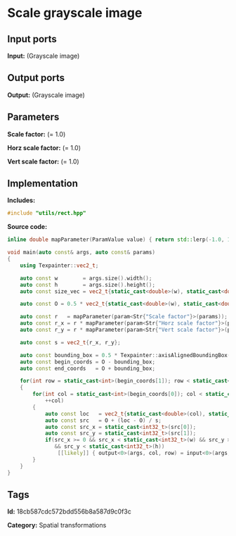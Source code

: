 # Scale grayscale image

## Input ports

__Input:__ (Grayscale image)

## Output ports

__Output:__ (Grayscale image)

## Parameters

__Scale factor:__ (= 1.0)

__Horz scale factor:__ (= 1.0)

__Vert scale factor:__ (= 1.0)

## Implementation

__Includes:__ 

```c++
#include "utils/rect.hpp"
```

__Source code:__ 

```c++
inline double mapParameter(ParamValue value) { return std::lerp(-1.0, 1.0, value.value()); }

void main(auto const& args, auto const& params)
{
	using Texpainter::vec2_t;

	auto const w        = args.size().width();
	auto const h        = args.size().height();
	auto const size_vec = vec2_t{static_cast<double>(w), static_cast<double>(h)};

	auto const O = 0.5 * vec2_t{static_cast<double>(w), static_cast<double>(h)};

	auto const r   = mapParameter(param<Str{"Scale factor"}>(params));
	auto const r_x = r * mapParameter(param<Str{"Horz scale factor"}>(params));
	auto const r_y = r * mapParameter(param<Str{"Vert scale factor"}>(params));

	auto const s = vec2_t{r_x, r_y};

	auto const bounding_box = 0.5 * Texpainter::axisAlignedBoundingBox(s * size_vec);
	auto const begin_coords = O - bounding_box;
	auto const end_coords   = O + bounding_box;

	for(int row = static_cast<int>(begin_coords[1]); row < static_cast<int>(end_coords[1]); ++row)
	{
		for(int col = static_cast<int>(begin_coords[0]); col < static_cast<int>(end_coords[0]);
		    ++col)
		{
			auto const loc   = vec2_t{static_cast<double>(col), static_cast<double>(row)};
			auto const src   = O + (loc - O) / s;
			auto const src_x = static_cast<int32_t>(src[0]);
			auto const src_y = static_cast<int32_t>(src[1]);
			if(src_x >= 0 && src_x < static_cast<int32_t>(w) && src_y >= 0
			   && src_y < static_cast<int32_t>(h))
				[[likely]] { output<0>(args, col, row) = input<0>(args, src_x, src_y); }
		}
	}
}
```

## Tags

__Id:__ 18cb587cdc572bdd556b8a587d9c0f3c

__Category:__ Spatial transformations